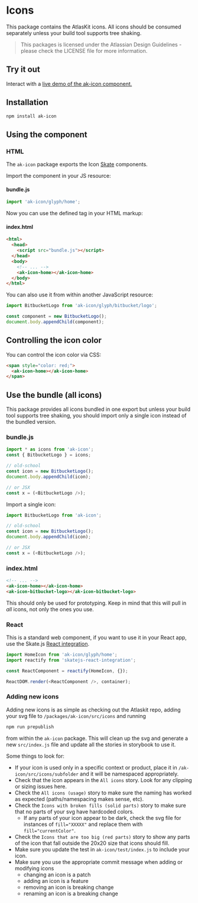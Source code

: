 # Icons

This package contains the AtlasKit icons. All icons should be consumed separately unless your build tool supports tree shaking.

> This packages is licensed under the Atlassian Design Guidelines - please check the LICENSE file for more information.

## Try it out

Interact with a [live demo of the ak-icon component.](https://aui-cdn.atlassian.com/atlaskit/stories/ak-icon/@VERSION@/)

## Installation

```sh
npm install ak-icon
```

## Using the component

### HTML

The `ak-icon` package exports the Icon [Skate](https://github.com/skatejs/skatejs) components.

Import the component in your JS resource:

#### bundle.js

```js
import 'ak-icon/glyph/home';
```

Now you can use the defined tag in your HTML markup:

#### index.html

```html
<html>
  <head>
    <script src="bundle.js"></script>
  </head>
  <body>
    <!-- ... -->
    <ak-icon-home></ak-icon-home>
  </body>
</html>
```

You can also use it from within another JavaScript resource:

```js
import BitbucketLogo from 'ak-icon/glyph/bitbucket/logo';

const component = new BitbucketLogo();
document.body.appendChild(component);
```

## Controlling the icon color

You can control the icon color via CSS:

```html
<span style="color: red;">
  <ak-icon-home></ak-icon-home>
</span>
```

## Use the bundle (all icons)

This package provides all icons bundled in one export but unless your build tool supports tree shaking, you should import only a single icon instead of the bundled version.

### bundle.js

```js
import * as icons from 'ak-icon';
const { BitbucketLogo } = icons;

// old-school
const icon = new BitbucketLogo();
document.body.appendChild(icon);

// or JSX
const x = (<BitbucketLogo />);
```

Import a single icon:

```js
import BitbucketLogo from 'ak-icon';

// old-school
const icon = new BitbucketLogo();
document.body.appendChild(icon);

// or JSX
const x = (<BitbucketLogo />);
```

### index.html

```html
<!-- ... -->
<ak-icon-home></ak-icon-home>
<ak-icon-bitbucket-logo></ak-icon-bitbucket-logo>
```
This should only be used for prototyping. Keep in mind that this will pull in *all* icons, not only the ones you use.

### React

This is a standard web component, if you want to use it in your React app, use the Skate.js [React integration](https://github.com/webcomponents/react-integration).

```js
import HomeIcon from 'ak-icon/glyph/home';
import reactify from 'skatejs-react-integration';

const ReactComponent = reactify(HomeIcon, {});

ReactDOM.render(<ReactComponent />, container);
```

### Adding new icons
Adding new icons is as simple as checking out the Atlaskit repo, adding your svg file to `/packages/ak-icon/src/icons` and running

```sh
npm run prepublish
```

from within the `ak-icon` package. This will clean up the svg and generate a new `src/index.js` file and update all the stories in storybook to use it.

Some things to look for:
* If your icon is used only in a specific context or product, place it in `/ak-icon/src/icons/subfolder` and it will be namespaced appropriately.
* Check that the icon appears in the `All icons` story. Look for any clipping or sizing issues here.
* Check the `All icons (usage)` story to make sure the naming has worked as expected (paths/namespacing makes sense, etc).
* Check the `Icons with broken fills (solid parts)` story to make sure that no parts of your svg have hardcoded colors.
  * If any parts of your icon appear to be dark, check the svg file for instances of `fill="XXXXX"` and replace them with `fill="currentColor"`.
* Check the `Icons that are too big (red parts)` story to show any parts of the icon that fall outside the 20x20 size that icons should fill.
* Make sure you update the test in `ak-icon/test/index.js` to include your icon.
* Make sure you use the appropriate commit message when adding or modifying icons
  * changing an icon is a patch
  * adding an icon is a feature
  * removing an icon is breaking change
  * renaming an icon is a breaking change
